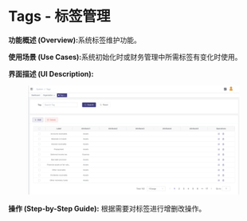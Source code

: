 # Tags - 标签管理

**功能概述 (Overview):**&#x7CFB;统标签维护功能。

**使用场景 (Use Cases):**&#x7CFB;统初始化时或财务管理中所需标签有变化时使用。

**界面描述 (UI Description):**

<figure><img src="../.gitbook/assets/image (13).png" alt=""><figcaption></figcaption></figure>

**操作 (Step-by-Step Guide):** 根据需要对标签进行增删改操作。
